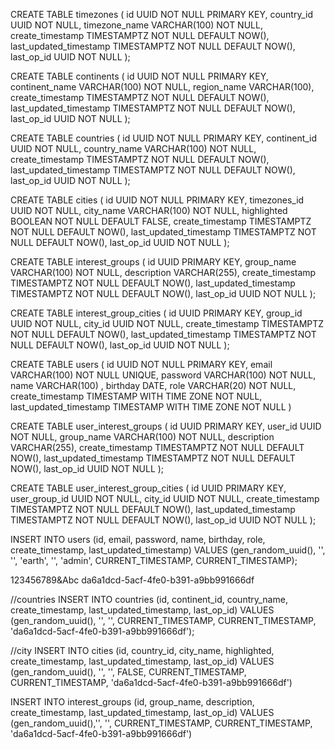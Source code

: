 
CREATE TABLE timezones (
  id UUID NOT NULL PRIMARY KEY,
  country_id UUID NOT NULL,
  timezone_name VARCHAR(100) NOT NULL,
  create_timestamp TIMESTAMPTZ NOT NULL DEFAULT NOW(),
  last_updated_timestamp TIMESTAMPTZ NOT NULL DEFAULT NOW(),
  last_op_id UUID NOT NULL
);


CREATE TABLE continents (
  id UUID NOT NULL PRIMARY KEY,
  continent_name VARCHAR(100) NOT NULL,
  region_name VARCHAR(100),
  create_timestamp TIMESTAMPTZ NOT NULL DEFAULT NOW(),
  last_updated_timestamp TIMESTAMPTZ NOT NULL DEFAULT NOW(),
  last_op_id UUID NOT NULL
);

CREATE TABLE countries (
  id UUID NOT NULL PRIMARY KEY,
  continent_id UUID NOT NULL,
  country_name VARCHAR(100) NOT NULL,
  create_timestamp TIMESTAMPTZ NOT NULL DEFAULT NOW(),
  last_updated_timestamp TIMESTAMPTZ NOT NULL DEFAULT NOW(),
  last_op_id UUID NOT NULL
);

CREATE TABLE cities (
  id UUID NOT NULL PRIMARY KEY,
  timezones_id UUID NOT NULL,
  city_name VARCHAR(100) NOT NULL,
  highlighted BOOLEAN NOT NULL DEFAULT FALSE,
  create_timestamp TIMESTAMPTZ NOT NULL DEFAULT NOW(),
  last_updated_timestamp TIMESTAMPTZ NOT NULL DEFAULT NOW(),
  last_op_id UUID NOT NULL
);

CREATE TABLE interest_groups (
  id UUID PRIMARY KEY,
  group_name VARCHAR(100) NOT NULL,
  description VARCHAR(255),
  create_timestamp TIMESTAMPTZ NOT NULL DEFAULT NOW(),
  last_updated_timestamp TIMESTAMPTZ NOT NULL DEFAULT NOW(),
  last_op_id UUID NOT NULL
);

CREATE TABLE interest_group_cities (
  id UUID PRIMARY KEY,
  group_id UUID NOT NULL,
  city_id UUID NOT NULL,
  create_timestamp TIMESTAMPTZ NOT NULL DEFAULT NOW(),
  last_updated_timestamp TIMESTAMPTZ NOT NULL DEFAULT NOW(),
  last_op_id UUID NOT NULL
);


CREATE TABLE users (
  id UUID NOT NULL PRIMARY KEY,
  email VARCHAR(100) NOT NULL UNIQUE,
  password VARCHAR(100) NOT NULL,
  name VARCHAR(100) ,
  birthday DATE,
  role VARCHAR(20) NOT NULL,
  create_timestamp TIMESTAMP WITH TIME ZONE NOT NULL,
  last_updated_timestamp TIMESTAMP WITH TIME ZONE NOT NULL
)

CREATE TABLE user_interest_groups (
id UUID PRIMARY KEY,
user_id UUID NOT NULL,
group_name VARCHAR(100) NOT NULL,
description VARCHAR(255),
create_timestamp TIMESTAMPTZ NOT NULL DEFAULT NOW(),
last_updated_timestamp TIMESTAMPTZ NOT NULL DEFAULT NOW(),
last_op_id UUID NOT NULL
);

CREATE TABLE user_interest_group_cities (
  id UUID PRIMARY KEY,
  user_group_id UUID NOT NULL,
  city_id UUID NOT NULL,
  create_timestamp TIMESTAMPTZ NOT NULL DEFAULT NOW(),
  last_updated_timestamp TIMESTAMPTZ NOT NULL DEFAULT NOW(),
  last_op_id UUID NOT NULL
);

INSERT INTO users (id, email, password, name, birthday, role, create_timestamp, last_updated_timestamp)
VALUES (gen_random_uuid(), '', '', 'earth', '', 'admin', CURRENT_TIMESTAMP, CURRENT_TIMESTAMP);

123456789&Abc
da6a1dcd-5acf-4fe0-b391-a9bb991666df


//countries
INSERT INTO countries (id, continent_id, country_name, create_timestamp, last_updated_timestamp, last_op_id)
VALUES (gen_random_uuid(), '', '', CURRENT_TIMESTAMP, CURRENT_TIMESTAMP, 'da6a1dcd-5acf-4fe0-b391-a9bb991666df');

//city
INSERT INTO cities (id, country_id, city_name, highlighted, create_timestamp, last_updated_timestamp, last_op_id)
VALUES (gen_random_uuid(), '', '', FALSE, CURRENT_TIMESTAMP, CURRENT_TIMESTAMP, 'da6a1dcd-5acf-4fe0-b391-a9bb991666df')


INSERT INTO interest_groups (id, group_name, description, create_timestamp, last_updated_timestamp, last_op_id)
VALUES (gen_random_uuid(),'', '', CURRENT_TIMESTAMP, CURRENT_TIMESTAMP, 'da6a1dcd-5acf-4fe0-b391-a9bb991666df')
